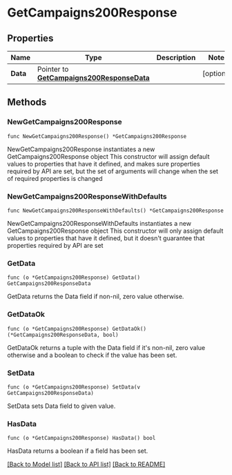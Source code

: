 # GetCampaigns200Response

## Properties

Name | Type | Description | Notes
------------ | ------------- | ------------- | -------------
**Data** | Pointer to [**GetCampaigns200ResponseData**](GetCampaigns200ResponseData.md) |  | [optional] 

## Methods

### NewGetCampaigns200Response

`func NewGetCampaigns200Response() *GetCampaigns200Response`

NewGetCampaigns200Response instantiates a new GetCampaigns200Response object
This constructor will assign default values to properties that have it defined,
and makes sure properties required by API are set, but the set of arguments
will change when the set of required properties is changed

### NewGetCampaigns200ResponseWithDefaults

`func NewGetCampaigns200ResponseWithDefaults() *GetCampaigns200Response`

NewGetCampaigns200ResponseWithDefaults instantiates a new GetCampaigns200Response object
This constructor will only assign default values to properties that have it defined,
but it doesn't guarantee that properties required by API are set

### GetData

`func (o *GetCampaigns200Response) GetData() GetCampaigns200ResponseData`

GetData returns the Data field if non-nil, zero value otherwise.

### GetDataOk

`func (o *GetCampaigns200Response) GetDataOk() (*GetCampaigns200ResponseData, bool)`

GetDataOk returns a tuple with the Data field if it's non-nil, zero value otherwise
and a boolean to check if the value has been set.

### SetData

`func (o *GetCampaigns200Response) SetData(v GetCampaigns200ResponseData)`

SetData sets Data field to given value.

### HasData

`func (o *GetCampaigns200Response) HasData() bool`

HasData returns a boolean if a field has been set.


[[Back to Model list]](../README.md#documentation-for-models) [[Back to API list]](../README.md#documentation-for-api-endpoints) [[Back to README]](../README.md)


